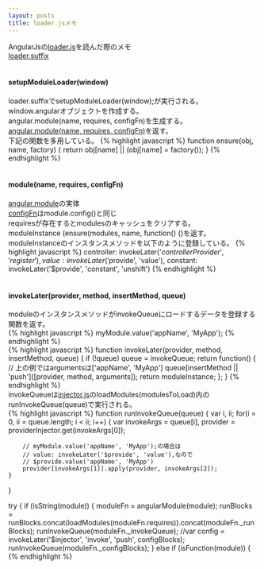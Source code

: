 ```yaml
---
layout: posts
title: loader.jsメモ 
---
```

AngularJsの[loader.js](https://github.com/angular/angular.js/blob/master/src/loader.js)を読んだ際のメモ  
[loader.suffix](https://github.com/angular/angular.js/blob/master/src/loader.suffix)   
<br/>
#### setupModuleLoader(window)
loader.suffixでsetupModuleLoader(window);が実行される。     
window.angularオブジェクトを作成する。  
angular.module(name, requires, configFn)を生成する。    
[angular.module(name, requires, configFn)](https://docs.angularjs.org/api/ng/function/angular.module)を返す。   
下記の関数を多用している。
{% highlight javascript %}
function ensure(obj, name, factory) {
    return obj[name] || (obj[name] = factory());
}
{% endhighlight %}   
<br/>
#### module(name, requires, configFn)
[angular.module](https://docs.angularjs.org/api/ng/function/angular.module)の実体   
[configFn](https://docs.angularjs.org/api/ng/type/angular.Module)はmodule.config()と同じ    
requiresが存在するとmodulesのキャッシュをクリアする。    
moduleInstance (ensure(modules, name, function() {)を返す。  
moduleInstanceのインスタンスメソッドを以下のように登録している。
{% highlight javascript %}
controller: invokeLater('$controllerProvider', 'register'),
value: invokeLater('$provide', 'value'),
constant: invokeLater('$provide', 'constant', 'unshift')
{% endhighlight %}   
<br/>
#### invokeLater(provider, method, insertMethod, queue)     
moduleのインスタンスメソッドがinvokeQueueにロードするデータを登録する関数を返す。  
{% highlight javascript %}
myModule.value('appName', 'MyApp');
{% endhighlight %}   
{% highlight javascript %}
function invokeLater(provider, method, insertMethod, queue) {
    if (!queue) queue = invokeQueue;
    return function() {
        // 上の例ではargumentsは['appName', 'MyApp']
        queue[insertMethod || 'push']([provider, method, arguments]);
        return moduleInstance;
    };
}
{% endhighlight %}   
invokeQueueは[injector.js](https://github.com/angular/angular.js/blob/master/src/auto/injector.js)のloadModules(modulesToLoad)内のrunInvokeQueue(queue)で実行される。    
{% highlight javascript %}
function runInvokeQueue(queue) {
    var i, ii;
    for(i = 0, ii = queue.length; i < ii; i++) {
        var invokeArgs = queue[i],
            provider = providerInjector.get(invokeArgs[0]);

        // myModule.value('appName', 'MyApp');の場合は
        // value: invokeLater('$provide', 'value'),なので
        // $provide.value('appName', 'MyApp') 
        provider[invokeArgs[1]].apply(provider, invokeArgs[2]);
    }
}

try {
    if (isString(module)) {
        moduleFn = angularModule(module);
        runBlocks = runBlocks.concat(loadModules(moduleFn.requires)).concat(moduleFn._runBlocks);
        runInvokeQueue(moduleFn._invokeQueue);
        //var config = invokeLater('$injector', 'invoke', 'push', configBlocks);
        runInvokeQueue(moduleFn._configBlocks);
    } else if (isFunction(module)) {
{% endhighlight %}   


